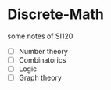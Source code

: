 # Discrete-Math
some notes of SI120
- [ ] Number theory
- [ ] Combinatorics
- [ ] Logic
- [ ] Graph theory
